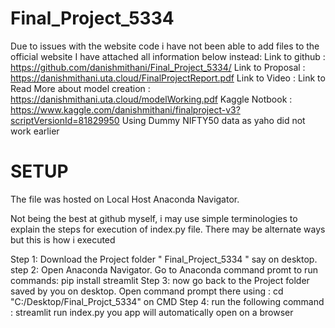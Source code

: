 # Final_Project_5334
Due to issues with the website code i have not been able to add files to the official website I have attached all information below instead:
Link to github : https://github.com/danishmithani/Final_Project_5334/
Link to Proposal : https://danishmithani.uta.cloud/FinalProjectReport.pdf
Link to Video : 
Link to Read More about model creation : https://danishmithani.uta.cloud/modelWorking.pdf
Kaggle Notbook : https://www.kaggle.com/danishmithani/finalproject-v3?scriptVersionId=81829950    Using Dummy NIFTY50 data as yaho did not work earlier


# SETUP 

The file was hosted on Local Host Anaconda Navigator.

Not being the best at github myself, i may use simple terminologies to explain the steps for execution of index.py file. There may be alternate ways but this is how i executed 

Step 1: Download the Project folder " Final_Project_5334 " say on desktop.
step 2: Open Anaconda Navigator. Go to Anaconda command promt to run commands:
      pip install streamlit
Step 3: now go back to the Project folder saved by you on desktop. Open command prompt there using : cd "C:/Desktop/Final_Projct_5334" on CMD
Step 4: run the following command : streamlit run index.py
you app will automatically open on a browser 
